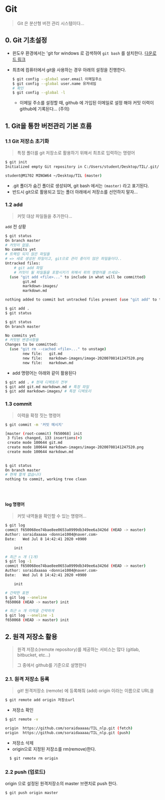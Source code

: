 # Git

> Git 은 분산형 버전 관리 시스템이다...

## 0. Git 기초설정

* 윈도우 환경에서는 'git for windows 로 검색하여 `git bash` 를 설치한다.   [다운로드 링크](https://gitforwindows.org/)

* 최초에 컴퓨터에서 git을 사용하는 경우 아래의 설정을 진행한다. 

  ```bash
  $ git config --global user.email 이메일주소
  $ git config --global user.name 유저네임
  # 확인
  $ git config --global -l
  ```

  * 이메일 주소를 설정할 때, github 에 가입된 이메일로 설정 해야 커밋 이력이 github에 기록된다... (주의)

## 1. Git을 통한 버전관리 기본 흐름

### 1.1 Git 저장소 초기화

> 특정 폴더를 git 저장소로 활용하기 위해서 최초로 입력하는 명령어

```bash 
$ git init
Initialized empty Git repository in C:/Users/student/Desktop/TIL/.git/

student@M1702 MINGW64 ~/Desktop/TIL (master)
```

* .git 폴더가 숨긴 폴더로 생성되며, git bash 에서는 `(master)` 라고 표기된다.
* 반드시 git으로 활용되고 있는 폴더 아래에서 저장소를 선언하지 말자...

### 1.2 add

> 커밋 대상 파일들을 추가한다...

`add` 전 상황

```bash
$ git status
On branch master
# 커밋이 없음.
No commits yet
# 트랙킹 되지 않은 파일들
# => 새로 생성된 파일이고, git으로 관리 중이지 않은 파일들이다..
Untracked files:
	# git add 파일
	# 커밋이 될 파일들을 포함시키기 위해서 위의 명령어를 쓰세요~
  (use "git add <file>..." to include in what will be committed)
        git.md
        markdown-images/
        markdown.md

nothing added to commit but untracked files present (use "git add" to track)

```

```bash
$ git add .
$ git status

$ git status
On branch master

No commits yet
# 커밋된 변경사항들 
Changes to be committed:
  (use "git rm --cached <file>..." to unstage)
        new file:   git.md
        new file:   markdown-images/image-20200708141247520.png
        new file:   markdown.md

```

* add 명령어는 아래와 같이 활용된다

```bash
$ git add . # 현재 디렉토리 전부
$ git add git.md markdown.md # 특정 파일
$ git add markdown-images/ # 특정 디렉토리
```

### 1.3 commit

> 이력을 확정 짓는 명령어

```bash
$ git commit -m '커밋 메시지'

[master (root-commit) f650068] init
 3 files changed, 133 insertions(+)
 create mode 100644 git.md
 create mode 100644 markdown-images/image-20200708141247520.png
 create mode 100644 markdown.md
 
 
$ git status
On branch master
# 현재 할게 없습니다
nothing to commit, working tree clean


 
```

#### log 명령어

> 커밋 내역들을 확인할 수 있는 명령어...

```bash 
$ git log 
commit f650068ee74bae8ee0653a0999db349ee6a3426d (HEAD -> master)
Author: soraidaaaaa <donnie1004@naver.com>
Date:   Wed Jul 8 14:42:41 2020 +0900

    init

# 최근 n 개 (1개)
$ git log -1
commit f650068ee74bae8ee0653a0999db349ee6a3426d (HEAD -> master)
Author: soraidaaaaa <donnie1004@naver.com>
Date:   Wed Jul 8 14:42:41 2020 +0900

    init

# 간략한 표현
$ git log --oneline
f650068 (HEAD -> master) init

# 최근 n 개 이력을 간략하게
$ git log --oneline -1
f650068 (HEAD -> master) init

```



## 2. 원격 저장소 활용

> 원격 저장소(remote repository)를 제공하는 서비스는 많다 (gitlab, bitbucket, etc...)
>
> 그 중에서 github를 기준으로 설명한다

### 2.1. 원격 저장소 등록

> git! 원격저장소 (remote) 에 등록해줘 (add) origin 이라는 이름으로 URL을 

```bash
$ git remote add origin 저장소url
```

* 저장소 확인

```bash
$ git remote -v

origin  https://github.com/soraidaaaaa/TIL_nlp.git (fetch)
origin  https://github.com/soraidaaaaa/TIL_nlp.git (push)
```

* 저장소 삭제
* origin으로 지정된 저장소를 rm(remove)한다. 

```bash 
  $ git remote rm origin
```

  ### 2.2 push (업로드)

origin 으로 설정된 원격저장소의 master 브랜치로 push 한다.

```bash
$ git push origin master
```


